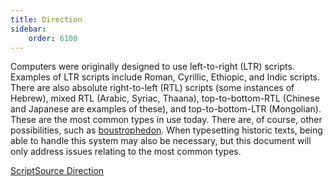 ```yaml
---
title: Direction
sidebar:
    order: 6100
---
```


Computers were originally designed to use left-to-right (LTR) scripts. Examples of LTR scripts include Roman, Cyrillic, Ethiopic, and Indic scripts. There are also absolute right-to-left (RTL) scripts (some instances of Hebrew), mixed RTL (Arabic, Syriac, Thaana), top-to-bottom-RTL (Chinese and Japanese are examples of these), and top-to-bottom-LTR (Mongolian). These are the most common types in use today. There are, of course, other possibilities, such as [boustrophedon](./././reference/glossary.md#boust). When typesetting historic texts, being able to handle this system may also be necessary, but this document will only address issues relating to the most common types.

[ScriptSource Direction](https://www.scriptsource.org/cms/scripts/page.php?item_id=entry_detail&uid=cq3q4pwuah#02674a4e)

